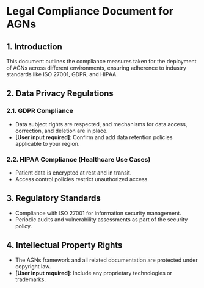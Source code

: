 
# Legal Compliance Document for AGNs

## 1. Introduction
This document outlines the compliance measures taken for the deployment of AGNs across different environments, ensuring adherence to industry standards like ISO 27001, GDPR, and HIPAA.

## 2. Data Privacy Regulations
### 2.1. GDPR Compliance
- Data subject rights are respected, and mechanisms for data access, correction, and deletion are in place.
- **[User input required]**: Confirm and add data retention policies applicable to your region.

### 2.2. HIPAA Compliance (Healthcare Use Cases)
- Patient data is encrypted at rest and in transit.
- Access control policies restrict unauthorized access.

## 3. Regulatory Standards
- Compliance with ISO 27001 for information security management.
- Periodic audits and vulnerability assessments as part of the security policy.

## 4. Intellectual Property Rights
- The AGNs framework and all related documentation are protected under copyright law.
- **[User input required]**: Include any proprietary technologies or trademarks.
    
